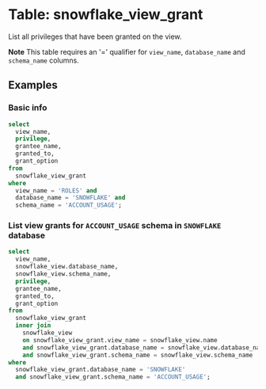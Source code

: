 # Table: snowflake_view_grant

List all privileges that have been granted on the view.

**Note** This table requires an '=' qualifier for `view_name`, `database_name` and `schema_name` columns.

## Examples

### Basic info

```sql
select
  view_name,
  privilege,
  grantee_name,
  granted_to,
  grant_option
from
  snowflake_view_grant
where
  view_name = 'ROLES' and
  database_name = 'SNOWFLAKE' and
  schema_name = 'ACCOUNT_USAGE';
```

### List view grants for `ACCOUNT_USAGE` schema in `SNOWFLAKE` database

```sql
select
  view_name,
  snowflake_view.database_name,
  snowflake_view.schema_name,
  privilege,
  grantee_name,
  granted_to,
  grant_option
from
  snowflake_view_grant
  inner join
    snowflake_view
    on snowflake_view_grant.view_name = snowflake_view.name
    and snowflake_view_grant.database_name = snowflake_view.database_name
    and snowflake_view_grant.schema_name = snowflake_view.schema_name
where
  snowflake_view_grant.database_name = 'SNOWFLAKE'
  and snowflake_view_grant.schema_name = 'ACCOUNT_USAGE';
```
